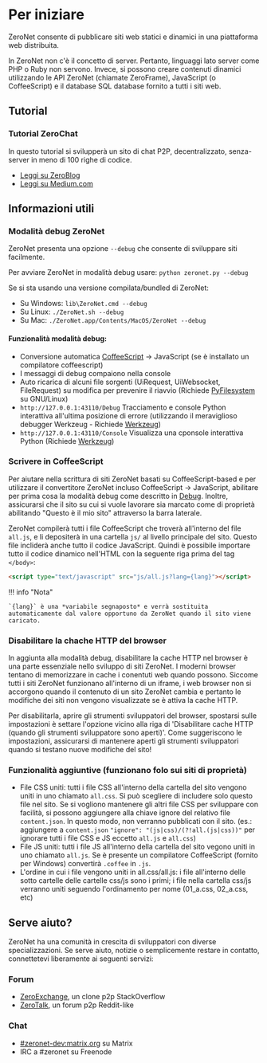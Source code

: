 # Per iniziare

ZeroNet consente di pubblicare siti web statici e dinamici in una piattaforma web distribuita.

In ZeroNet non c'è il concetto di server. Pertanto, linguaggi lato server come PHP o Ruby non servono. Invece, si possono creare contenuti dinamici utilizzando le API ZeroNet (chiamate ZeroFrame), JavaScript (o CoffeeScript) e il database SQL database fornito a tutti i siti web.

## Tutorial

### Tutorial ZeroChat

In questo tutorial si svilupperà un sito di chat P2P, decentralizzato, senza-server in meno di 100 righe di codice.

* [Leggi su ZeroBlog](http://127.0.0.1:43110/Blog.ZeroNetwork.bit/?Post:99:ZeroChat+tutorial)
* [Leggi su Medium.com](https://decentralize.today/decentralized-p2p-chat-in-100-lines-of-code-d6e496034cd4)

## Informazioni utili

### Modalità debug ZeroNet

ZeroNet presenta una opzione `--debug` che consente di sviluppare siti facilmente.

Per avviare ZeroNet in modalità debug usare: `python zeronet.py --debug`

Se si sta usando una versione compilata/bundled di ZeroNet:

* Su Windows: `lib\ZeroNet.cmd --debug`
* Su Linux: `./ZeroNet.sh --debug`
* Su Mac: `./ZeroNet.app/Contents/MacOS/ZeroNet --debug`

#### Funzionalità modalità debug:

- Conversione automatica [CoffeeScript](http://coffeescript.org/) -> JavaScript (se è installato un compilatore coffeescript)
- I messaggi di debug compaiono nella console
- Auto ricarica di alcuni file sorgenti (UiRequest, UiWebsocket, FileRequest) su modifica per prevenire il riavvio (Richiede [PyFilesystem](http://pyfilesystem.org/) su GNU/Linux)
- `http://127.0.0.1:43110/Debug` Tracciamento e console Python interattiva all'ultima posizione di errore (utilizzando il meraviglioso debugger Werkzeug - Richiede [Werkzeug](http://werkzeug.pocoo.org/))
- `http://127.0.0.1:43110/Console` Visualizza una cponsole interattiva Python (Richiede [Werkzeug](http://werkzeug.pocoo.org/))

### Scrivere in CoffeeScript

Per aiutare nella scrittura di siti ZeroNet basati su CoffeeScript-based e per utilizzare il convertitore ZeroNet
incluso CoffeeScript -> JavaScript, abilitare per prima cosa la modalità debug come descritto
in [Debug](#modalità-debug-zeronet). Inoltre, assicurarsi che il sito su cui si vuole lavorare
sia marcato come di proprietà abilitando "Questo è il mio sito" attraverso
la barra laterale.

<!-- Questo è corretto? -->
ZeroNet compilerà tutti i file CoffeeScript che troverà all'interno del file `all.js`, e li depositerà in una cartella `js/` al livello principale del sito. Questo file incliderà anche tutto il codice JavaScript. Quindi è possibile importare tutto il codice dinamico nell'HTML con la seguente riga prima del tag `</body>`:

```html
<script type="text/javascript" src="js/all.js?lang={lang}"></script>
```

<!-- Perché? -->
!!! info "Nota"

    `{lang}` è una *variabile segnaposto* e verrà sostituita automaticamente dal valore opportuno da ZeroNet quando il sito viene caricato.


### Disabilitare la chache HTTP del browser

In aggiunta alla modalità debug, disabilitare la cache HTTP nel browser è una parte essenziale nello sviluppo di siti ZeroNet. I moderni browser tentano di memorizzare in cache i conentuti web quando possono. Siccome tutti i siti ZeroNet funzionano all'interno di un iframe, i web browser non si accorgono quando il contenuto di un sito ZeroNet cambia e pertanto le modifiche dei siti non vengono visualizzate se è attiva la cache HTTP.

Per disabilitarla, aprire gli strumenti sviluppatori del browser, spostarsi sulle impostazioni è settare l'opzione vicino alla riga di 'Disabilitare cache HTTP (quando gli strumenti sviluppatore sono aperti)'. Come suggeriscono le impostazioni, assicurarsi di mantenere aperti gli strumenti sviluppatori quando si testano nuove modifiche del sito!

### Funzionalità aggiuntive (funzionano folo sui siti di proprietà)

 - File CSS uniti: tutti i file CSS all'interno della cartella del sito vengono uniti in uno chiamato `all.css`. Si può scegliere di includere solo questo file nel sito. Se si vogliono mantenere gli altri file CSS per sviluppare con facilità, si possono aggiungere alla chiave ignore del relativo file `content.json`. In questo modo, non verranno pubblicati con il sito. (es.: aggiungere a `content.json` `"ignore": "(js|css)/(?!all.(js|css))"` per ignorare tutti i file CSS e JS eccetto `all.js` e `all.css`)
 - File JS uniti: tutti i file JS all'interno della cartella del sito vegono uniti in uno chiamato `all.js`. Se è presente un compilatore CoffeeScript (fornito per Windows) convertirà `.coffee` in `.js`.
 - L'ordine in cui i file vengono uniti in all.css/all.js: i file all'interno delle sotto cartelle delle cartelle css/js sono i primi; i file nella cartella css/js verranno uniti seguendo l'ordinamento per nome (01_a.css, 02_a.css, etc)

## Serve aiuto?

ZeroNet ha una comunità in crescita di sviluppatori con diverse specializzazioni. Se serve aiuto, notizie o semplicemente restare in contatto, connettetevi liberamente ai seguenti servizi:

### Forum

* [ZeroExchange](http://127.0.0.1:43110/zeroexchange.bit/), un clone p2p StackOverflow
* [ZeroTalk](http://127.0.0.1:43110/Talk.ZeroNetwork.bit/), un forum p2p Reddit-like

### Chat

* [#zeronet-dev:matrix.org](https://riot.im/app/#/room/#zeronet-dev:matrix.org) su Matrix
* IRC a #zeronet su Freenode
